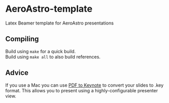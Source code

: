# AeroAstro-template
Latex Beamer template for AeroAstro presentations

## Compiling
Build using `make` for a quick build.  
Build using `make all` to also build references.

## Advice
If you use a Mac you can use [PDF to Keynote](https://www.cs.hmc.edu/~oneill/freesoftware/pdftokeynote.html) to convert your slides to .key format. This allows you to present using a highly-configurable presenter view.
